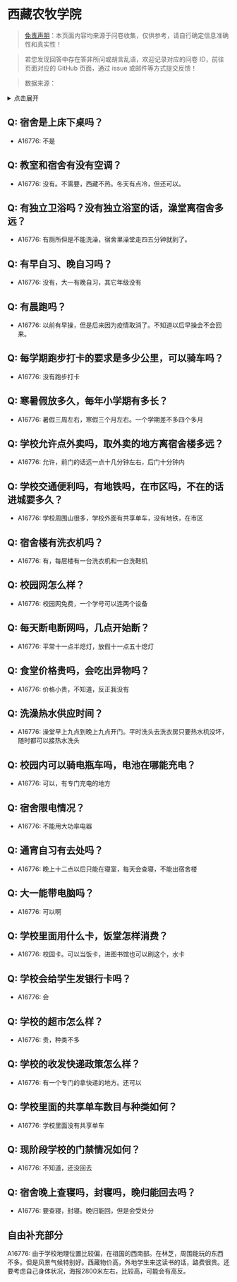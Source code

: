 # 西藏农牧学院

> [免责声明](https://colleges.chat/#_3)：本页面内容均来源于问卷收集，仅供参考，请自行确定信息准确性和真实性！

> 若您发现回答中存在答非所问或胡言乱语，欢迎记录对应的问卷 ID，前往页面对应的 GitHub 页面，通过 issue 或邮件等方式提交反馈！

> 数据来源：

<details><summary>点击展开</summary>
<ul>
<li>A16776: 1737103958@qq.com (2023 年 01 月)</li>
</ul>
</details>

## Q: 宿舍是上床下桌吗？

- A16776: 不是

## Q: 教室和宿舍有没有空调？

- A16776: 没有。不需要，西藏不热。冬天有点冷，但还可以。

## Q: 有独立卫浴吗？没有独立浴室的话，澡堂离宿舍多远？

- A16776: 有厕所但是不能洗澡，宿舍里澡堂走四五分钟就到了。

## Q: 有早自习、晚自习吗？

- A16776: 没有，大一有晚自习，其它年级没有

## Q: 有晨跑吗？

- A16776: 以前有早操，但是后来因为疫情取消了。不知道以后早操会不会回来。

## Q: 每学期跑步打卡的要求是多少公里，可以骑车吗？

- A16776: 没有跑步打卡

## Q: 寒暑假放多久，每年小学期有多长？

- A16776: 暑假三周左右，寒假三个月左右。一个学期差不多四个多月

## Q: 学校允许点外卖吗，取外卖的地方离宿舍楼多远？

- A16776: 允许，前门的话远一点十几分钟左右，后门十分钟内

## Q: 学校交通便利吗，有地铁吗，在市区吗，不在的话进城要多久？

- A16776: 学校周围山很多，学校外面有共享单车，没有地铁，在市区

## Q: 宿舍楼有洗衣机吗？

- A16776: 有，每层楼有一台洗衣机和一台洗鞋机

## Q: 校园网怎么样？

- A16776: 校园网免费，一个学号可以连两个设备

## Q: 每天断电断网吗，几点开始断？

- A16776: 平常十一点半熄灯，放假十一点五十熄灯

## Q: 食堂价格贵吗，会吃出异物吗？

- A16776: 价格小贵，不知道，反正我没有

## Q: 洗澡热水供应时间？

- A16776: 澡堂早上九点到晚上九点开门。平时洗头去洗衣房只要热水机没坏，随时都可以接热水洗头

## Q: 校园内可以骑电瓶车吗，电池在哪能充电？

- A16776: 可以，有专门充电的地方

## Q: 宿舍限电情况？

- A16776: 不能用大功率电器

## Q: 通宵自习有去处吗？

- A16776: 晚上十二点以后只能在寝室，每天会查寝，不能出宿舍楼

## Q: 大一能带电脑吗？

- A16776: 可以啊

## Q: 学校里面用什么卡，饭堂怎样消费？

- A16776: 校园卡。可以当饭卡，进图书馆也可以刷这个，水卡

## Q: 学校会给学生发银行卡吗？

- A16776: 会

## Q: 学校的超市怎么样？

- A16776: 贵，种类不多

## Q: 学校的收发快递政策怎么样？

- A16776: 有一个专门的拿快递的地方。还可以

## Q: 学校里面的共享单车数目与种类如何？

- A16776: 学校里面没有共享单车

## Q: 现阶段学校的门禁情况如何？

- A16776: 不知道，还没回去

## Q: 宿舍晚上查寝吗，封寝吗，晚归能回去吗？

- A16776: 要查寝，封寝。晚归能回，但是会受处分

## 自由补充部分

A16776: 由于学校地理位置比较偏，在祖国的西南部。在林芝，周围能玩的东西不多。但是风景气候特别好。西藏物价高，外地学生来这读书的话，路费很贵。还要考虑自己身体状况，海报2800米左右，比较高，可能会有高反。